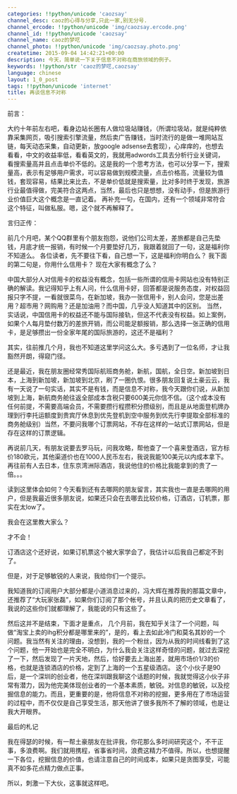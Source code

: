 ```yaml
---
categories: !!python/unicode 'caozsay'
channel_desc: caoz的心得与分享,只此一家,别无分号.
channel_ercode: !!python/unicode 'img/caozsay.ercode.png'
channel_id: !!python/unicode 'caozsay'
channel_name: caoz的梦呓
channel_photo: !!python/unicode 'img/caozsay.photo.png'
createtime: 2015-09-04 14:42:21+00:00
description: 今天，简单说一下关于信息不对称在商旅领域的例子。
keywords: !!python/str 'caoz的梦呓,caozsay'
language: chinese
layout: 1_0_post
tags: !!python/unicode 'internet'
title: 再谈信息不对称
---
```

<div class="rich_media_content" id="js_content">
<p>
         前言：
        </p>
<p>
         大约十年前左右吧，看身边站长圈有人做垃圾站赚钱，（所谓垃圾站，就是纯粹依靠采集网页，吸引搜索引擎流量，然后卖广告赚钱，当时流行的是做一堆网站互链，每天动态采集，自动更新，放google adsense去套现），心痒痒的，也想去看看，中文的收益率低，看看英文的，我就用adwords工具去分析行业关键词，看搜索量高并且点击单价不低的。这是我的一个思考方法，也可以分享一下，搜索量高，表示有足够用户需求，可以容易做到规模流量，点击价格高，流量较为值钱，套现容易，结果比来比去，不是单价低就是搜索量，比对多时终于发现，旅游行业最值得做，完美符合这两点，当然，最后也只是想想，没有动手，但是旅游行业价值巨大这个概念是一直记着。 再补充一句，在国内，还有一个领域非常符合这个特征，叫做私服。嗯，这个就不再解释了。
        </p>
<p>
</p>
<p>
         言归正传：
        </p>
<p>
         前几个月吧，某个QQ群里有个朋友抱怨，说他们公司太差，差旅都是自己先垫钱，月底才统一报销，有时候一个月要垫好几万，我跟着就回了一句，这是福利你不知道么。 各位读者，先不要往下看，自己想一下，这是福利你明白么？ 我下面的第二句是，你用什么信用卡？ 现在大家有概念了么？
        </p>
<p>
</p>
<p>
         中国大部分人对信用卡的权益没有概念，包括一些所谓的信用卡网站也没有特别正确的解读。我记得知乎上有人问，什么信用卡好，回答都是说服务态度，对权益回报只字不提，一看就很菜鸟，在新加坡，我办一张信用卡，别人会问，您是出差用？超市用？网购用？还是加油用？而中国，几乎没人知道其中的区别。 当然，实话说，中国信用卡的权益还不能与国际接轨，但这不代表没有权益。如上案例，如果个人每月垫付数万的差旅开销，而公司能足额报销，那么选择一张正确的信用卡，是足够攒出一份全家年尾的国际旅游的，这还不是福利？
        </p>
<p>
</p>
<p>
         其实，往前推几个月，我也不知道这里学问这么大。多亏遇到了一位名师，才让我豁然开朗，得窥门径。
        </p>
<p>
</p>
<p>
         还是最近，我在朋友圈经常秀国际航班商务舱，新航，国航，全日空。新加坡到日本，上海到新加坡，新加坡到北京，刷了一圈仇恨。很多朋友回复说土豪云云，我有一天说了一句实话，其实不是有钱，而是信息不对称，我今天跟你们说，从新加坡到上海，新航商务舱往返全部成本含税只要600美元你信不信。（这个成本没有任何前提，不需要高端会员，不需要攒行程攒积分攒级别，而且是从地面登机牌办理到行李托运额度到贵宾厅休息到优先登机到空中服务到优先行李提取全部标准的商务舱级别）当然，不要问我哪个订票网站，不存在这样的一站式订票网站，但是存在这样的订票逻辑。
        </p>
<p>
</p>
<p>
         再说前几天，有朋友说要去罗马玩，问我攻略，帮他查了一个喜来登酒店，官方标价180欧元，其他渠道价也在1000人民币左右，我说我能100美元以内成本拿下。再往前有人去日本，住东京湾洲际酒店，我说他住的价格比我能拿到的贵了一倍。。。
        </p>
<p>
</p>
<p>
         读到这里体会如何？今天看到还有去哪网的朋友留言，其实我也一直是去哪网的用户，但是我最近很多朋友说，如果还只会在去哪去比较价格，订酒店，订机票，那实在太low了。
        </p>
<p>
</p>
<p>
         我会在这里教大家么？
        </p>
<p>
</p>
<p>
         才不会！
        </p>
<p>
</p>
<p>
         订酒店这个还好说，如果订机票这个被大家学会了，我估计以后我自己都定不到了。
        </p>
<p>
</p>
<p>
         但是，对于足够敏锐的人来说，我给你们一个提示。
        </p>
<p>
</p>
<p>
         我知道我的订阅用户大部分都是小道消息过来的，冯大辉在推荐我的那篇文章中，还推荐了“大玩家张磊”，如果你们订阅了那个帐号，并且认真的把历史文章看了，我说的这些你们就都理解了，我能说的只有这些了。
        </p>
<p>
</p>
<p>
</p>
<p>
         然后这并不是结束，下面才是重点， 几个月前，我在知乎关注了一个问题，叫做“淘宝上卖的ihg积分都是哪里来的”，是的，看上去如此冷门和莫名其妙的一个问题。我当然有关注的理由，没想到，我的一个粉丝，因为从我的时间线看到了这个问题，他一开始也是完全不明白，为什么我会关注这样奇怪的问题，就过去深挖了一下，然后发现了一片天地，然后，恰好要去上海出差，就用市场价1/3的价格，也就是连锁酒店的价格，定到了上海的一个五星级酒店。 这个小伙子是90后，是一个深圳的创业者，他在深圳跟我聊这个话题的时候，我就觉得这小伙子非常有潜力，因为他完美体现创业者的一个基本素质，敏锐。对信息的敏锐，以及挖掘信息的能力。而且，更重要的是，他将信息不对称的挖掘，更多用在了市场运营的过程中，而不仅仅是自己享受生活，那天他讲了很多我所不了解的领域，也是让我大开眼界。
        </p>
<p>
</p>
<p>
</p>
<p>
         最后的札记
        </p>
<p>
</p>
<p>
         我在得瑟的时候，有一帮土豪朋友在批评我，你花那么多时间研究这个，不干正事，多浪费啊。我们就用携程，省事省时间，浪费这精力不值得。所以，也想提醒一下各位，挖掘信息的价值，也请注意自己的时间成本，如果只是贪图享受，可能真不如多花点精力做点正事。
        </p>
<p>
</p>
<p>
         所以，刺激一下大伙，这事就这样吧。
        </p>
</div>